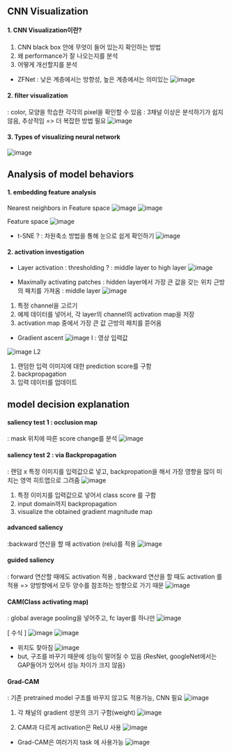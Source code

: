 ## CNN Visualization

#### 1. CNN Visualization이란? 
1) CNN black box 안에 무엇이 들어 있는지 확인하는 방법  
2) 왜 performance가 잘 나오는지를 분석  
3) 어떻게 개선할지를 분석  


- ZFNet 
: 낮은 계층에서는 방향성, 높은 계층에서는 의미있는
![image](https://user-images.githubusercontent.com/51853700/133009347-cb14e792-d140-4a49-9d5d-f831d1682e3b.png)

#### 2. filter visualization
: color, 모양을 학습한 각각의 pixel을 확인할 수 있음 
: 3채널 이상은 분석하기가 쉽지 않음, 추상적임 => 더 복잡한 방법 필요 
![image](https://user-images.githubusercontent.com/51853700/133021856-a39952e6-0e39-4f88-a1b2-d168f558f77e.png)



#### 3. Types of visualizing neural network
![image](https://user-images.githubusercontent.com/51853700/133030674-345763aa-6c27-4bf1-bce2-ee67787db2dc.png)





## Analysis of model behaviors

#### 1. embedding feature analysis

Nearest neighbors in Feature space
![image](https://user-images.githubusercontent.com/51853700/133031014-8273d739-5e18-4dfe-acbf-e90f0a7be4f0.png)
![image](https://user-images.githubusercontent.com/51853700/133031641-3a4fee13-5332-4854-8ef5-81849cf8e112.png)

Feature space
![image](https://user-images.githubusercontent.com/51853700/133031680-bcf23bbe-a343-4244-93ed-323721d724ef.png)

  

* t-SNE ?
: 차원축소 방법을 통해 눈으로 쉽게 확인하기
![image](https://user-images.githubusercontent.com/51853700/133031865-7856ac92-7f90-4522-a4ae-727aca362b45.png)


#### 2. activation investigation

* Layer activation 
: thresholding ?
: middle layer to high layer
![image](https://user-images.githubusercontent.com/51853700/133032008-06f068a2-a0d6-406d-a261-2acba7c8778d.png)


* Maximally activating patches
: hidden layer에서 가장 큰 값을 갖는 위치 근방의 패치를 가져옴 
: middle layer
![image](https://user-images.githubusercontent.com/51853700/133032252-3de6ae0a-c775-4711-a1c9-d862e8cc1510.png)


1) 특정 channel을 고르기 
2) 예제 데이터를 넣어서, 각 layer의 channel의 activation map을 저장
3) activation map 중에서 가장 큰 값 근방의 패치를 뜯어옴 


* Gradient ascent
![image](https://user-images.githubusercontent.com/51853700/133033503-930c2ea0-6544-480d-9428-93280416c909.png)
I : 영상 입력값 

![image](https://user-images.githubusercontent.com/51853700/133033636-a87be7fe-425b-47f6-bb6a-81dd9a33a978.png)
L2

1) 랜덤한 입력 이미지에 대한 prediction score를 구함
2) backpropagation
3) 입력 데이터를 업데이트 



## model decision explanation

#### saliency test 1 : occlusion map
: mask 위치에 따른 score change를 분석 
![image](https://user-images.githubusercontent.com/51853700/133035260-083eb09b-29a4-404e-a0e5-0d174da1c4a0.png)


#### saliency test 2 : via Backpropagation
: 랜덤 x 특정 이미지를 입력값으로 넣고, backpropation을 해서 가장 영향을 많이 미치는 영역 히트맵으로 그려줌 
![image](https://user-images.githubusercontent.com/51853700/133035990-722db7db-8369-42b6-90b4-ee1030631b4a.png)

1) 특정 이미지를 입력값으로 넣어서 class score 를 구함
2) input domain까지 backpropagation
3) visualize the obtained gradient magnitude map


#### advanced saliency
:backward 연산을 할 때 activation (relu)를 적용 
![image](https://user-images.githubusercontent.com/51853700/133037468-43935113-aac1-4aa9-9ff3-ace90a38d077.png)


#### guided saliency
: forward 연산할 때에도 activation 적용 , backward 연산을 할 때도 activation 를 적용 
=> 양방향에서 모두 양수를 참조하는 방향으로 가기 때문
![image](https://user-images.githubusercontent.com/51853700/133037842-911b2c93-8683-4459-bd65-b97b6dd70e34.png)


#### CAM(Class activating map)
: global average pooling을 넣어주고, fc layer를 하나만
![image](https://user-images.githubusercontent.com/51853700/133038163-4e9f88ec-79bc-4b55-846a-8c60102b3b00.png)


[ 수식 ]
![image](https://user-images.githubusercontent.com/51853700/133038520-f291e8f8-b7cc-4ef5-8edc-1c30f27c8cdb.png)
![image](https://user-images.githubusercontent.com/51853700/133038630-12ad66ff-1c44-4d12-bf79-164ec27cd303.png)


* 위치도 찾아짐
![image](https://user-images.githubusercontent.com/51853700/133038708-28f51570-bb74-4948-bcbb-59b6c79619cd.png)
* but, 구조를 바꾸기 때문에 성능이 떨어질 수 있음 (ResNet, googleNet에서는 GAP들어가 있어서 성능 차이가 크지 않음)


#### Grad-CAM
: 기존 pretrained model 구조를 바꾸지 않고도 적용가능, CNN 필요 
![image](https://user-images.githubusercontent.com/51853700/133039007-eb5cd072-eb45-44e1-a460-334764db5cfc.png)


1) 각 채널의 gradient 성분의 크기 구함(weight) 
![image](https://user-images.githubusercontent.com/51853700/133039316-58e1bea1-4ed5-4657-b087-7967eb5da8b6.png)

2) CAM과 다르게 activation은 ReLU 사용 
![image](https://user-images.githubusercontent.com/51853700/133039227-2400e6e7-37dd-4627-a486-46e2bd4b575d.png)




* Grad-CAM은 여러가지 task 에 사용가능 
![image](https://user-images.githubusercontent.com/51853700/133039491-57251e41-58f0-46c6-8f24-f11d76f391af.png)


